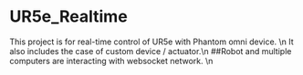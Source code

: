 # UR5e_Realtime
This project is for real-time control of UR5e with Phantom omni device. \n
It also includes the case of custom device / actuator.\n
##Robot and multiple computers are interacting with websocket network. \n
